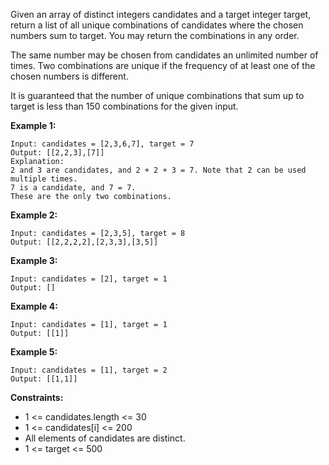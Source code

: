 Given an array of distinct integers candidates and a target integer target, return a list of all unique combinations of candidates where the chosen numbers sum to target. You may return the combinations in any order.

The same number may be chosen from candidates an unlimited number of times. Two combinations are unique if the frequency of at least one of the chosen numbers is different.

It is guaranteed that the number of unique combinations that sum up to target is less than 150 combinations for the given input.

**Example 1:**
```
Input: candidates = [2,3,6,7], target = 7
Output: [[2,2,3],[7]]
Explanation:
2 and 3 are candidates, and 2 + 2 + 3 = 7. Note that 2 can be used multiple times.
7 is a candidate, and 7 = 7.
These are the only two combinations.
```

**Example 2:**
```
Input: candidates = [2,3,5], target = 8
Output: [[2,2,2,2],[2,3,3],[3,5]]
```
**Example 3:**
```
Input: candidates = [2], target = 1
Output: []
```
**Example 4:**
```
Input: candidates = [1], target = 1
Output: [[1]]
```
**Example 5:**
```
Input: candidates = [1], target = 2
Output: [[1,1]]
```

**Constraints:**

- 1 <= candidates.length <= 30
- 1 <= candidates[i] <= 200
- All elements of candidates are distinct.
- 1 <= target <= 500